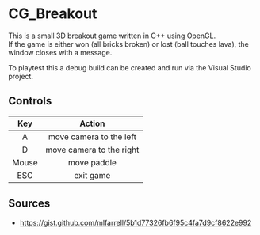 # CG_Breakout

This is a small 3D breakout game written in C++ using OpenGL.  
If the game is either won (all bricks broken) or lost (ball touches lava), the window closes with a message.

To playtest this a debug build can be created and run via the Visual Studio project.

## Controls

| Key | Action |
| :-: | :-: |
| A | move camera to the left |
| D | move camera to the right |
| Mouse | move paddle |
| ESC | exit game |

## Sources
- https://gist.github.com/mlfarrell/5b1d77326fb6f95c4fa7d9cf8622e992
